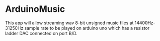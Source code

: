 # ArduinoMusic
This app will allow streaming wav 8-bit unsigned music files at 14400Hz-31250Hz sample rate to be played on arduino uno which has a resistor ladder DAC connected on port B/D.
